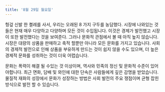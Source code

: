 ```yaml
---
title: '8월 29일 월요일'
---
```

헝겊 신발 한 켤레를 사서, 우리는 오래된 8 가지 구두를 농담했다. 시장에 나와있는 것들은 현재 매우 다양하고 다양하며 모든 것이 수입됩니다. 이것은 경제가 발전했고 시장이 또한 발전했다는 것을 보여준다. 그러나 문화적 관점에서 볼 때 아직 높지 않습니다. 시장은 대량의 상품을 판매하고 축적 할뿐만 아니라 모든 문화를 가지고 있습니다. 사회의 경제적 발전으로 인해 상품을 부유하게 만드는 것이 쉽지 않을 수도 있으며, 더 높은 경제적 문화를 성취하는 것이 더욱 어렵습니다.

문화는 폭력이 해결 될 수있는 것 이상이며, 역사와 민족의 정신 및 문화적 수준이 있어야합니다. 최근 면화, 담배 및 와인에 대한 단속은 사람들에게 깊은 감명을 받았습니다. 물질적 재화의 성장에서 문화가 성장하는 방법은 사회 발전의 주요 쟁점이며 균형 잡힌 방식으로 발전 할 수 있습니다.

